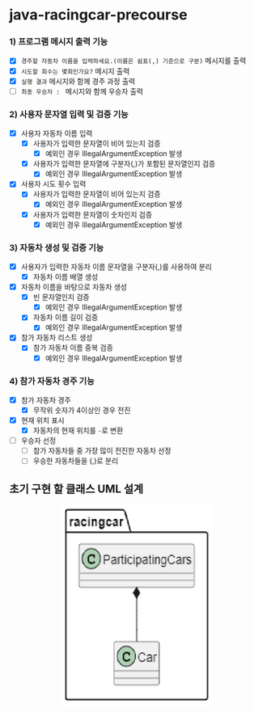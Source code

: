 # java-racingcar-precourse

### 1) 프로그램 메시지 출력 기능

- [x] `경주할 자동차 이름을 입력하세요.(이름은 쉼표(,) 기준으로 구분)` 메시지를 출력
- [x] `시도할 회수는 몇회인가요?` 메시지 출력
- [x] `실행 결과` 메시지와 함께 경주 과정 출력
- [ ] `최종 우승자 : ` 메시지와 함께 우승자 출력

### 2) 사용자 문자열 입력 및 검증 기능

- [x] 사용자 자동차 이름 입력
  - [x] 사용자가 입력한 문자열이 비어 있는지 검증
    - [x] 예외인 경우 IllegalArgumentException 발생
  - [x] 사용자가 입력한 문자열에 구분자(,)가 포함된 문자열인지 검증
    - [x] 예외인 경우 IllegalArgumentException 발생
- [x] 사용자 시도 횟수 입력
  - [x] 사용자가 입력한 문자열이 비어 있는지 검증
    - [x] 예외인 경우 IllegalArgumentException 발생
  - [x] 사용자가 입력한 문자열이 숫자인지 검증
    - [x] 예외인 경우 IllegalArgumentException 발생

### 3) 자동차 생성 및 검증 기능

- [x] 사용자가 입력한 자동차 이름 문자열을 구분자(,)를 사용하여 분리
  - [x] 자동차 이름 배열 생성
- [x] 자동차 이름을 바탕으로 자동차 생성
  - [x] 빈 문자열인지 검증
    - [x] 예외인 경우 IllegalArgumentException 발생
  - [x] 자동차 이름 길이 검증
    - [x] 예외인 경우 IllegalArgumentException 발생
- [x] 참가 자동차 리스트 생성
  - [x] 참가 자동차 이름 중복 검증
    - [x] 예외인 경우 IllegalArgumentException 발생

### 4) 참가 자동차 경주 기능

- [x] 참가 자동차 경주
    - [x] 무작위 숫자가 4이상인 경우 전진
- [x] 현재 위치 표시
  - [x] 자동차의 현재 위치를 `-`로 변환
- [ ] 우승자 선정
  - [ ] 참가 자동차들 중 가장 많이 전진한 자동차 선정
  - [ ] 우승한 자동차들을 (,)로 분리
  
## 초기 구현 할 클래스 UML 설계

<p align="center">
  <img src="Initial Design UML.png" alt="Initial Design UML" width="300" height="400">
</p>